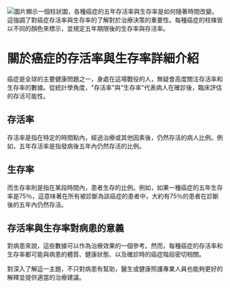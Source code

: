 ![圖片顯示一個柱狀圖，各種癌症的五年存活率與生存率是如何隨著時間改變。這強調了對癌症存活率與生存率的了解對於治療決策的重要性。每種癌症的柱條皆以不同的顏色來標示，並規定五年期限後的生存率與存活率。](https://i.imgur.com/yyTiOpT.jpeg)
# 關於癌症的存活率與生存率詳細介紹
癌症是全球的主要健康問題之一，身處在這場戰役的人，無疑會高度關注存活率和生存率的數據。從統計學角度，"存活率"與"生存率"代表病人在確診後，臨床評估的存活可能性。

## 存活率

存活率是指在特定的時間點內，經過治療或其他因素後，仍然存活的病人比例。例如，五年存活率是指發病後五年內仍然存活的比例。

## 生存率

而生存率則是指在某段時間內，患者生存的比例。例如，如果一種癌症的五年生存率是75％，這意味著在所有被診斷為該癌症的患者中，大約有75％的患者在診斷後的五年內仍然存活。

## 存活率與生存率對病患的意義

對病患來說，這些數據可以作為治療效果的一個參考。然而，每種癌症的存活率和生存率都可能與病患的體質、健康狀態、以及確診時的癌症階段密切相關。

對深入了解這一主題，不只對病患有幫助，醫生或健康照護專業人員也能夠更好的解釋並提供適當的治療建議。

